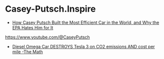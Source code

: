 # Casey-Putsch.Inspire
- [How Casey Putsch Built the Most Efficient Car in the World, and Why the EPA Hates Him for It](https://youtu.be/sO-sy5ut490)

https://www.youtube.com/@CaseyPutsch

- [Diesel Omega Car DESTROYS Tesla 3 on CO2 emissions AND cost per mile -The Math](https://youtu.be/Tpymr6HzBEE)
